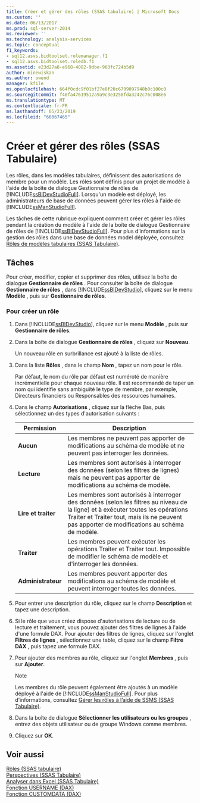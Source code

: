 ```yaml
---
title: Créer et gérer des rôles (SSAS tabulaire) | Microsoft Docs
ms.custom: ''
ms.date: 06/13/2017
ms.prod: sql-server-2014
ms.reviewer: ''
ms.technology: analysis-services
ms.topic: conceptual
f1_keywords:
- sql12.asvs.bidtoolset.rolemanager.f1
- sql12.asvs.bidtoolset.roledb.f1
ms.assetid: e23d27a8-e968-4082-9dbe-963fc724b5d9
author: minewiskan
ms.author: owend
manager: kfile
ms.openlocfilehash: 664f0cdc9f01bf27e8f20c6799097948b0c100c0
ms.sourcegitcommit: f40fa47619512a9a9c3e3258fda3242c76c008e6
ms.translationtype: MT
ms.contentlocale: fr-FR
ms.lasthandoff: 05/23/2019
ms.locfileid: "66067465"
---
```

# <a name="create-and-manage-roles-ssas-tabular"></a>Créer et gérer des rôles (SSAS Tabulaire)
  Les rôles, dans les modèles tabulaires, définissent des autorisations de membre pour un modèle. Les rôles sont définis pour un projet de modèle à l'aide de la boîte de dialogue Gestionnaire de rôles de [!INCLUDE[ssBIDevStudioFull](../../includes/ssbidevstudiofull-md.md)]. Lorsqu'un modèle est déployé, les administrateurs de base de données peuvent gérer les rôles à l'aide de [!INCLUDE[ssManStudioFull](../../includes/ssmanstudiofull-md.md)].  
  
 Les tâches de cette rubrique expliquent comment créer et gérer les rôles pendant la création du modèle à l'aide de la boîte de dialogue Gestionnaire de rôles de [!INCLUDE[ssBIDevStudioFull](../../includes/ssbidevstudiofull-md.md)]. Pour plus d’informations sur la gestion des rôles dans une base de données model déployée, consultez [Rôles de modèles tabulaires &#40;SSAS Tabulaire&#41;](roles-ssas-tabular.md).  
  
## <a name="tasks"></a>Tâches  
 Pour créer, modifier, copier et supprimer des rôles, utilisez la boîte de dialogue **Gestionnaire de rôles** . Pour consulter la boîte de dialogue **Gestionnaire de rôles** , dans [!INCLUDE[ssBIDevStudio](../../includes/ssbidevstudio-md.md)], cliquez sur le menu **Modèle** , puis sur **Gestionnaire de rôles**.  
  
###  <a name="bkmk_new_role"></a> Pour créer un rôle  
  
1.  Dans [!INCLUDE[ssBIDevStudio](../../includes/ssbidevstudio-md.md)], cliquez sur le menu **Modèle** , puis sur **Gestionnaire de rôles**.  
  
2.  Dans la boîte de dialogue **Gestionnaire de rôles** , cliquez sur **Nouveau**.  
  
     Un nouveau rôle en surbrillance est ajouté à la liste de rôles.  
  
3.  Dans la liste **Rôles** , dans le champ **Nom** , tapez un nom pour le rôle.  
  
     Par défaut, le nom du rôle par défaut est numéroté de manière incrémentielle pour chaque nouveau rôle. Il est recommandé de taper un nom qui identifie sans ambiguïté le type de membre, par exemple, Directeurs financiers ou Responsables des ressources humaines.  
  
4.  Dans le champ **Autorisations** , cliquez sur la flèche Bas, puis sélectionnez un des types d'autorisation suivants :  
  
    |Permission|Description|  
    |----------------|-----------------|  
    |**Aucun**|Les membres ne peuvent pas apporter de modifications au schéma de modèle et ne peuvent pas interroger les données.|  
    |**Lecture**|Les membres sont autorisés à interroger des données (selon les filtres de lignes) mais ne peuvent pas apporter de modifications au schéma de modèle.|  
    |**Lire et traiter**|Les membres sont autorisés à interroger des données (selon les filtres au niveau de la ligne) et à exécuter toutes les opérations Traiter et Traiter tout, mais ils ne peuvent pas apporter de modifications au schéma de modèle.|  
    |**Traiter**|Les membres peuvent exécuter les opérations Traiter et Traiter tout. Impossible de modifier le schéma de modèle et d'interroger les données.|  
    |**Administrateur**|Les membres peuvent apporter des modifications au schéma de modèle et peuvent interroger toutes les données.|  
  
5.  Pour entrer une description du rôle, cliquez sur le champ **Description** et tapez une description.  
  
6.  Si le rôle que vous créez dispose d'autorisations de lecture ou de lecture et traitement, vous pouvez ajouter des filtres de lignes à l'aide d'une formule DAX. Pour ajouter des filtres de lignes, cliquez sur l'onglet **Filtres de lignes** , sélectionnez une table, cliquez sur le champ **Filtre DAX** , puis tapez une formule DAX.  
  
7.  Pour ajouter des membres au rôle, cliquez sur l'onglet **Membres** , puis sur **Ajouter**.  
  
    > [!NOTE]  
    >  Les membres du rôle peuvent également être ajoutés à un modèle déployé à l'aide de [!INCLUDE[ssManStudioFull](../../includes/ssmanstudiofull-md.md)]. Pour plus d’informations, consultez [Gérer les rôles à l’aide de SSMS &#40;SSAS Tabulaire&#41;](manage-roles-by-using-ssms-ssas-tabular.md).  
  
8.  Dans la boîte de dialogue **Sélectionner les utilisateurs ou les groupes** , entrez des objets utilisateur ou de groupe Windows comme membres.  
  
9. Cliquez sur **OK**.  
  
## <a name="see-also"></a>Voir aussi  
 [Rôles &#40;SSAS tabulaire&#41;](roles-ssas-tabular.md)   
 [Perspectives &#40;SSAS Tabulaire&#41;](perspectives-ssas-tabular.md)   
 [Analyser dans Excel &#40;SSAS Tabulaire&#41;](analyze-in-excel-ssas-tabular.md)   
 [Fonction USERNAME &#40;DAX&#41;](https://msdn.microsoft.com/library/hh230954.aspx)   
 [Fonction CUSTOMDATA &#40;DAX&#41;](https://msdn.microsoft.com/library/hh213140.aspx)  
  
  

